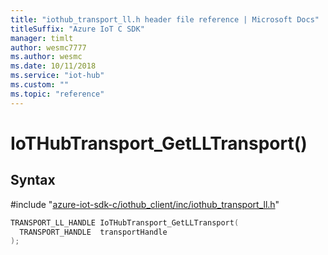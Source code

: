 ```yaml
---                             
title: "iothub_transport_ll.h header file reference | Microsoft Docs" 
titleSuffix: "Azure IoT C SDK"            
manager: timlt                 
author: wesmc7777              
ms.author: wesmc               
ms.date: 10/11/2018                    
ms.service: "iot-hub"             
ms.custom: ""                
ms.topic: "reference"        
---                            
```


# IoTHubTransport_GetLLTransport()

## Syntax

\#include "[azure-iot-sdk-c/iothub_client/inc/iothub_transport_ll.h](../iothub-transport-ll-h.md)"  
```C
TRANSPORT_LL_HANDLE IoTHubTransport_GetLLTransport(
  TRANSPORT_HANDLE  transportHandle
);
```

